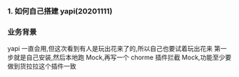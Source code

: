 ### 1. 如何自己搭建 yapi(20201111)

### 业务背景

yapi 一直会用,但这次看到有人是玩出花来了的,所以自己也要试着玩出花来
第一步就是自己安装,然后本地跑 Mock,再写一个 chorme 插件拦截 Mock,功能至少要做到货拉拉这个插件一致
